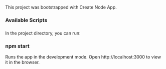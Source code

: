  This project was bootstrapped with Create Node App.
###
### Available Scripts

###
  In the project directory, you can run:
###
### npm start
Runs the app in the development mode.
Open http://localhost:3000 to view it in the browser.






